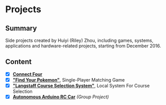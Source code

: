 # Projects
## Summary
Side projects created by Huiyi (Riley) Zhou, including games, systems, applications and hardware-related projects, starting from December 2016.
## Content
- [x] [**Connect Four**](https://github.com/RileyHYZ/Projects/tree/master/ConnectFour)   
- [x] [**"Find Your Pokemon"**](https://github.com/RileyHYZ/Projects/tree/master/FindYourPokemon), Single-Player Matching Game 
- [x] [**"Langstaff Course Selection System"**](https://github.com/RileyHYZ/Projects/tree/master/CourseSelectionSystem), Local System For Course Selection 
- [x] [**Autonomous Arduino RC Car**](https://github.com/RileyHYZ/Projects/tree/master/AutonomousRCCar) *(Group Project)*                                               
